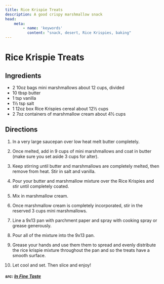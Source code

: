```yaml
---
title: Rice Krispie Treats
description: A good crispy marshmallow snack
head:
    meta:
        - name: 'keywords'
          content: "snack, desert, Rice Krispies, baking"
---
```


# Rice Krispie Treats
## Ingredients
- 2 10oz bags mini marshmallows about 12 cups, divided
- 10 tbsp butter
- 1 tsp vanilla
- 1&frac12; tsp salt
- 1 12oz box Rice Krispies cereal about 12&frac12; cups
- 2 7oz containers of marshmallow cream about 4&frac12; cups

## Directions
1. In a very large saucepan over low heat melt butter completely.

2. Once melted, add in 9 cups of mini marshmallows and coat in butter (make sure you set aside 3 cups for alter).

3. Keep stirring until butter and marshmallows are completely melted, then remove from heat. Stir in salt and vanilla.

4. Pour your butter and marshmallow mixture over the Rice Krispies and stir until completely coated. 

5. Mix in marshmallow cream.

6. Once marshmallow cream is completely incorporated, stir in the reserved 3 cups mini marshmallows.

7. Line a 9x13 pan with parchment paper and spray with cooking spray or grease generously.

8. Pour all of the mixture into the 9x13 pan.

9. Grease your hands and use them them to spread and evenly distribute the rice krispie mixture throughout the pan and so the treats have a smooth surface.

10. Let cool and set. Then slice and enjoy!

##### src: [In Fine Taste](https://infinetaste.com/ooey-gooey-rice-krispie-treats/)